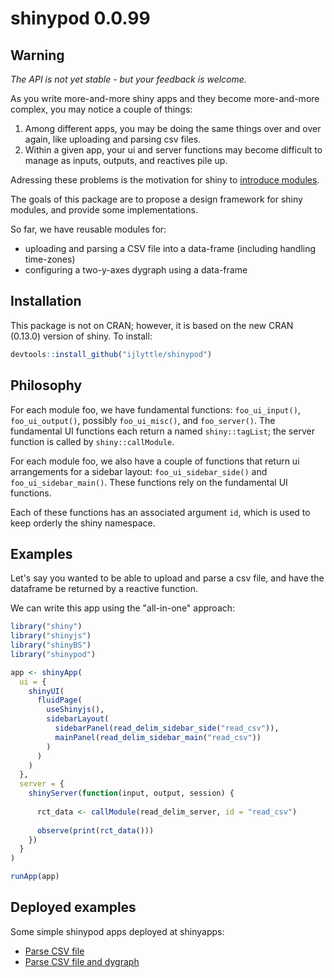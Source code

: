 # shinypod 0.0.99

## Warning

*The API is not yet stable - but your feedback is welcome.*

As you write more-and-more shiny apps and they become more-and-more complex, you may notice a couple of things:

1. Among different apps, you may be doing the same things over and over again, like uploading and parsing csv files.
2. Within a given app, your ui and server functions may become difficult to manage as inputs, outputs, and reactives pile up.

Adressing these problems is the motivation for shiny to [introduce modules](http://shiny.rstudio.com/articles/modules.html).

The goals of this package are to propose a design framework for shiny modules, and provide some implementations.

So far, we have reusable modules for:

* uploading and parsing a CSV file into a data-frame (including handling time-zones)
* configuring a two-y-axes dygraph using a data-frame

## Installation

This package is not on CRAN; however, it is based on the new CRAN (0.13.0) version of shiny. To install:

```R
devtools::install_github("ijlyttle/shinypod")
```

## Philosophy

For each module foo, we have fundamental functions: `foo_ui_input()`, `foo_ui_output()`, possibly `foo_ui_misc()`, and `foo_server()`. The fundamental UI functions each return a named `shiny::tagList`; the server function is called by `shiny::callModule`.

For each module foo, we also have a couple of functions that return ui arrangements for a sidebar layout: `foo_ui_sidebar_side()` and `foo_ui_sidebar_main()`. These functions rely on the fundamental UI functions. 

Each of these functions has an associated argument `id`, which is used to keep orderly the shiny namespace.

## Examples

Let's say you wanted to be able to upload and parse a csv file, and have the dataframe be returned by a reactive function.

We can write this app using the "all-in-one" approach:

```R
library("shiny")
library("shinyjs")
library("shinyBS")
library("shinypod")

app <- shinyApp(
  ui = {
    shinyUI(
      fluidPage(
        useShinyjs(),
        sidebarLayout(
          sidebarPanel(read_delim_sidebar_side("read_csv")),
          mainPanel(read_delim_sidebar_main("read_csv"))
        )
      )
    )  
  },
  server = {
    shinyServer(function(input, output, session) {
    
      rct_data <- callModule(read_delim_server, id = "read_csv")
    
      observe(print(rct_data()))
    })  
  }
)

runApp(app)
```

## Deployed examples

Some simple shinypod apps deployed at shinyapps:

- [Parse CSV file](https://ijlyttle.shinyapps.io/read_delim/)
- [Parse CSV file and dygraph](https://ijlyttle.shinyapps.io/read_delim_dygraph/)
